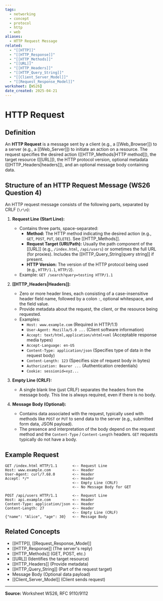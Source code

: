 ```yaml
---
tags:
  - networking
  - concept
  - protocol
  - http
  - web
aliases:
  - HTTP Request Message
related:
  - "[[HTTP]]"
  - "[[HTTP_Response]]"
  - "[[HTTP_Methods]]"
  - "[[URL]]"
  - "[[HTTP_Headers]]"
  - "[[HTTP_Query_String]]"
  - "[[Client_Server_Model]]"
  - "[[Request_Response_Model]]"
worksheet: [WS26]
date_created: 2025-04-21
---
```

# HTTP Request

## Definition

An **HTTP Request** is a message sent by a client (e.g., a [[Web_Browser]]) to a server (e.g., a [[Web_Server]]) to initiate an action on a resource. The request specifies the desired action ([[HTTP_Methods|HTTP method]]), the target resource ([[URL]]), the HTTP protocol version, optional metadata ([[HTTP_Headers|headers]]), and an optional message body containing data.

## Structure of an HTTP Request Message (WS26 Question 4)

An HTTP request message consists of the following parts, separated by CRLF (`\r\n`):

1.  **Request Line (Start Line):**
    -   Contains three parts, space-separated:
        -   **Method:** The HTTP method indicating the desired action (e.g., `GET`, `POST`, `PUT`, `DELETE`). See [[HTTP_Methods]].
        -   **Request Target (URI/Path):** Usually the path component of the [[URL]] (e.g., `/index.html`, `/api/users`) or sometimes the full URL (for proxies). Includes the [[HTTP_Query_String|query string]] if present.
        -   **HTTP Version:** The version of the HTTP protocol being used (e.g., `HTTP/1.1`, `HTTP/2`).
    -   Example: `GET /search?query=testing HTTP/1.1`

2.  **[[HTTP_Headers|Headers]]:**
    -   Zero or more header lines, each consisting of a case-insensitive header field name, followed by a colon `:`, optional whitespace, and the field value.
    -   Provide metadata about the request, the client, or the resource being requested.
    -   Examples:
        -   `Host: www.example.com` (Required in HTTP/1.1)
        -   `User-Agent: Mozilla/5.0 ...` (Client software information)
        -   `Accept: text/html,application/xhtml+xml` (Acceptable response media types)
        -   `Accept-Language: en-US`
        -   `Content-Type: application/json` (Specifies type of data in the request body)
        -   `Content-Length: 123` (Specifies size of request body in bytes)
        -   `Authorization: Bearer ...` (Authentication credentials)
        -   `Cookie: sessionid=xyz...`

3.  **Empty Line (CRLF):**
    -   A single blank line (just CRLF) separates the headers from the message body. This line is always required, even if there is no body.

4.  **Message Body (Optional):**
    -   Contains data associated with the request, typically used with methods like `POST` or `PUT` to send data to the server (e.g., submitted form data, JSON payload).
    -   The presence and interpretation of the body depend on the request method and the `Content-Type` / `Content-Length` headers. `GET` requests typically do not have a body.

## Example Request

```http
GET /index.html HTTP/1.1       <-- Request Line
Host: www.example.com          <-- Header
User-Agent: curl/7.68.0        <-- Header
Accept: */*                    <-- Header
                               <-- Empty Line (CRLF)
                               <-- No Message Body for GET
```

```http
POST /api/users HTTP/1.1       <-- Request Line
Host: api.example.com          <-- Header
Content-Type: application/json <-- Header
Content-Length: 27             <-- Header
                               <-- Empty Line (CRLF)
{"name": "Alice", "age": 30}   <-- Message Body
```

## Related Concepts
- [[HTTP]], [[Request_Response_Model]]
- [[HTTP_Response]] (The server's reply)
- [[HTTP_Methods]] (GET, POST, etc.)
- [[URL]] (Identifies the target resource)
- [[HTTP_Headers]] (Provide metadata)
- [[HTTP_Query_String]] (Part of the request target)
- Message Body (Optional data payload)
- [[Client_Server_Model]] (Client sends request)

---
**Source:** Worksheet WS26, RFC 9110/9112